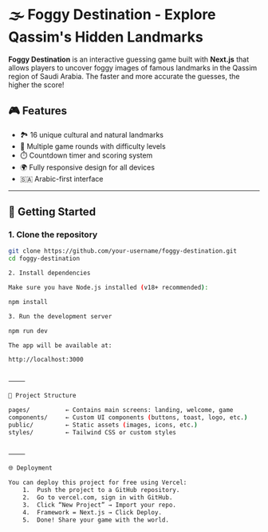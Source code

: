 

# 🌫️ Foggy Destination - Explore Qassim's Hidden Landmarks

**Foggy Destination** is an interactive guessing game built with **Next.js** that allows players to uncover foggy images of famous landmarks in the Qassim region of Saudi Arabia. The faster and more accurate the guesses, the higher the score!

## 🎮 Features

- 🏞️ 16 unique cultural and natural landmarks
- 🔄 Multiple game rounds with difficulty levels
- ⏱️ Countdown timer and scoring system
- 🌍 Fully responsive design for all devices
- 🇸🇦 Arabic-first interface 

---

## 🚀 Getting Started

### 1. Clone the repository

```bash
git clone https://github.com/your-username/foggy-destination.git
cd foggy-destination

2. Install dependencies

Make sure you have Node.js installed (v18+ recommended):

npm install

3. Run the development server

npm run dev

The app will be available at:

http://localhost:3000


⸻

🧾 Project Structure

pages/          ← Contains main screens: landing, welcome, game
components/     ← Custom UI components (buttons, toast, logo, etc.)
public/         ← Static assets (images, icons, etc.)
styles/         ← Tailwind CSS or custom styles


⸻

🌐 Deployment

You can deploy this project for free using Vercel:
	1.	Push the project to a GitHub repository.
	2.	Go to vercel.com, sign in with GitHub.
	3.	Click “New Project” → Import your repo.
	4.	Framework = Next.js → Click Deploy.
	5.	Done! Share your game with the world.





